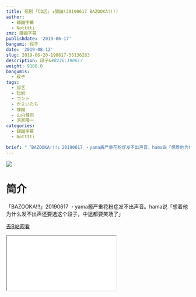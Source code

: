 ```yaml
---
title: 短剧 ｢CD店｣ ★镰鼬(20190617 BAZOOKA!!!)
author:
  - 鎌鼬字幕
  - Notttti
zmz: 鎌鼬字幕
publishdate: '2019-06-17'
bangumi: 段子
date: '2019-08-12'
slug: 2019-06-20-190617-56136283
description: 段子&#8226;190617
weight: 9188.0
bangumis:
  - 段子
tags:
  - 综艺
  - 短剧
  - コント
  - かまいたち
  - 镰鼬
  - 山内健司
  - 滨家隆一
categories:
  - 鎌鼬字幕
  - Notttti

brief: "「BAZOOKA!!!」20190617 ・yama酱严重花粉症发不出声音。hama说「想着他为什么发不出声还要选这个段子，中途都要笑场了」"
---
```

![](https://raw.githubusercontent.com/tcgriffith/owaraisite/master/static/tmpimg/5237fb642d5db0482e5496cb17699674e98b0f62.jpg.480.jpg)
# 简介  
「BAZOOKA!!!」20190617
・yama酱严重花粉症发不出声音。hama说「想着他为什么发不出声还要选这个段子，中途都要笑场了」  

[去B站观看](https://www.bilibili.com/video/av56136283/)
<div class ="resp-container"><iframe class="testiframe" src="//player.bilibili.com/player.html?aid=56136283"", scrolling="no", allowfullscreen="true" > </iframe></div> 
